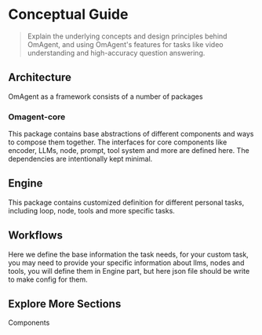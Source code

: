 # Conceptual Guide

> Explain the underlying concepts and design principles behind OmAgent, and using OmAgent's features for tasks like video understanding and high-accuracy question answering.

## Architecture

OmAgent as a framework consists of a number of packages

### Omagent-core

This package contains base abstractions of different components and ways to compose them together. The interfaces for core components like encoder, LLMs, node, prompt, tool system and more are defined here. The dependencies are intentionally kept minimal.

## Engine

This package contains customized definition for different personal tasks, including loop, node, tools and more specific tasks.

## Workflows

Here we define the base information the task needs, for your custom task, you may need to provide your specific information about llms, nodes and tools, you will define them in Engine part, but here json file should be write to make config for them.

## Explore More Sections

Components